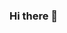 ### Hi there 👋
<!-- ![Résumé](https://github.com/prabha1729/prabha1729/blob/master/Resume_Prabhakar_SDE-1.png) -->


